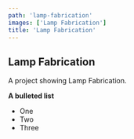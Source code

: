 ```yaml
---
path: 'lamp-fabrication'
images: ['Lamp Fabrication']
title: 'Lamp Fabrication'
---
```


## Lamp Fabrication

A project showing Lamp Fabrication.

**A bulleted list**

- One
- Two
- Three
